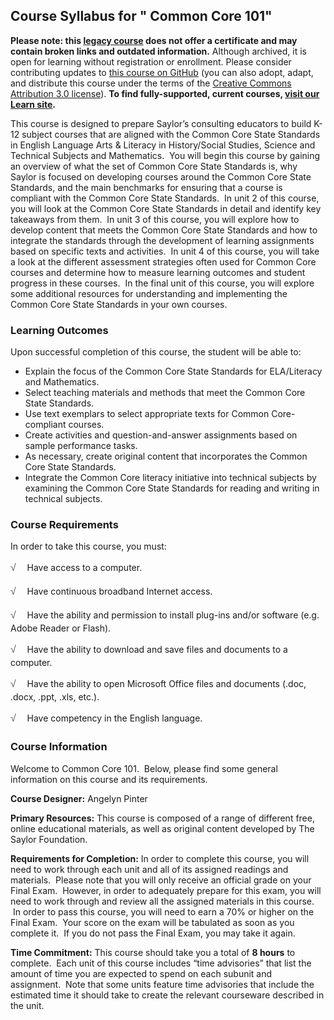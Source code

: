 Course Syllabus for " Common Core 101"
--------------------------------------

**Please note: this [legacy course](https://sayloracademy.zendesk.com/hc/en-us/articles/206089967) does not offer a certificate and may contain 
broken links and outdated information.** Although archived, it is open 
for learning without registration or enrollment. Please consider contributing 
updates to [this course on GitHub](https://github.com/saylordotorg/course_commoncore101) 
(you can also adopt, adapt, and distribute this course under the terms of 
the [Creative Commons Attribution 3.0 license](http://creativecommons.org/licenses/by/3.0/)). **To find fully-supported, current courses, [visit our 
Learn site](https://learn.saylor.org).**

This course is designed to prepare Saylor’s consulting educators to
build K-12 subject courses that are aligned with the Common Core State
Standards in English Language Arts & Literacy in History/Social Studies,
Science and Technical Subjects and Mathematics.  You will begin this
course by gaining an overview of what the set of Common Core State
Standards is, why Saylor is focused on developing courses around the
Common Core State Standards, and the main benchmarks for ensuring that a
course is compliant with the Common Core State Standards.  In unit 2 of
this course, you will look at the Common Core State Standards in detail
and identify key takeaways from them.  In unit 3 of this course, you
will explore how to develop content that meets the Common Core State
Standards and how to integrate the standards through the development of
learning assignments based on specific texts and activities.  In unit 4
of this course, you will take a look at the different assessment
strategies often used for Common Core courses and determine how to
measure learning outcomes and student progress in these courses.  In the
final unit of this course, you will explore some additional resources
for understanding and implementing the Common Core State Standards in
your own courses.

### Learning Outcomes

Upon successful completion of this course, the student will be able
to:  

-   Explain the focus of the Common Core State Standards for
    ELA/Literacy and Mathematics.
-   Select teaching materials and methods that meet the Common Core
    State Standards.
-   Use text exemplars to select appropriate texts for Common
    Core-compliant courses.
-   Create activities and question-and-answer assignments based on
    sample performance tasks.
-   As necessary, create original content that incorporates the Common
    Core State Standards.
-   Integrate the Common Core literacy initiative into technical
    subjects by examining the Common Core State Standards for reading
    and writing in technical subjects.

### Course Requirements

In order to take this course, you must:  
  
 <span
style="color: rgb(85, 85, 85); font-family: 'Myriad Pro', 'Gill Sans', 'Gill Sans MT', Calibri, sans-serif; font-size: 16px; line-height: 24px; -webkit-text-size-adjust: none; ">√
   </span>Have access to a computer.  
  
 <span
style="color: rgb(85, 85, 85); font-family: 'Myriad Pro', 'Gill Sans', 'Gill Sans MT', Calibri, sans-serif; font-size: 16px; line-height: 24px; -webkit-text-size-adjust: none; ">√
   </span>Have continuous broadband Internet access.  
  
 <span
style="color: rgb(85, 85, 85); font-family: 'Myriad Pro', 'Gill Sans', 'Gill Sans MT', Calibri, sans-serif; font-size: 16px; line-height: 24px; -webkit-text-size-adjust: none; ">√
   </span>Have the ability and permission to install plug-ins and/or
software (e.g. Adobe Reader or Flash).  
  
 <span
style="color: rgb(85, 85, 85); font-family: 'Myriad Pro', 'Gill Sans', 'Gill Sans MT', Calibri, sans-serif; font-size: 16px; line-height: 24px; -webkit-text-size-adjust: none; ">√
   </span>Have the ability to download and save files and documents to a
computer.  
  
 <span
style="color: rgb(85, 85, 85); font-family: 'Myriad Pro', 'Gill Sans', 'Gill Sans MT', Calibri, sans-serif; font-size: 16px; line-height: 24px; -webkit-text-size-adjust: none; ">√
   </span>Have the ability to open Microsoft Office files and documents
(.doc, .docx, .ppt, .xls, etc.).  
  
 <span
style="color: rgb(85, 85, 85); font-family: 'Myriad Pro', 'Gill Sans', 'Gill Sans MT', Calibri, sans-serif; font-size: 16px; line-height: 24px; -webkit-text-size-adjust: none; ">√
   </span>Have competency in the English language.

### Course Information

Welcome to Common Core 101.  Below, please find some general information
on this course and its requirements.  
  
 **Course Designer:** Angelyn Pinter  
  
 **Primary Resources:** This course is composed of a range of different
free, online educational materials, as well as original content
developed by The Saylor Foundation.  
  
 **Requirements for Completion:** In order to complete this course, you
will need to work through each unit and all of its assigned readings and
materials.  Please note that you will only receive an official grade on
your Final Exam.  However, in order to adequately prepare for this exam,
you will need to work through and review all the assigned materials in
this course.  In order to pass this course, you will need to earn a 70%
or higher on the Final Exam.  Your score on the exam will be tabulated
as soon as you complete it.  If you do not pass the Final Exam, you may
take it again.  
  
 **Time Commitment:** This course should take you a total of **8
hours** to complete.  Each unit of this course includes “time
advisories” that list the amount of time you are expected to spend on
each subunit and assignment.  Note that some units feature time
advisories that include the estimated time it should take to create the
relevant courseware described in the unit.  
  

